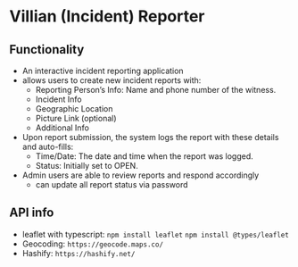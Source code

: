 # Villian (Incident) Reporter

## Functionality

- An interactive incident reporting application
- allows users to create new incident reports with:
  - Reporting Person’s Info: Name and phone number of the witness.
  - Incident Info
  - Geographic Location
  - Picture Link (optional)
  - Additional Info
- Upon report submission, the system logs the report with these details and auto-fills:
  - Time/Date: The date and time when the report was logged.
  - Status: Initially set to OPEN.
- Admin users are able to review reports and respond accordingly
  - can update all report status via password

## API info

- leaflet with typescript: `npm install leaflet` `npm install @types/leaflet`
- Geocoding: `https://geocode.maps.co/`
- Hashify: `https://hashify.net/`
